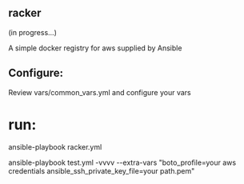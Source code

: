 ## racker
(in progress...) 

A simple docker registry for aws supplied by Ansible

## Configure:
Review vars/common_vars.yml and configure your vars

# run:

ansible-playbook racker.yml

ansible-playbook test.yml -vvvv --extra-vars "boto_profile=your aws credentials  ansible_ssh_private_key_file=your path.pem"
